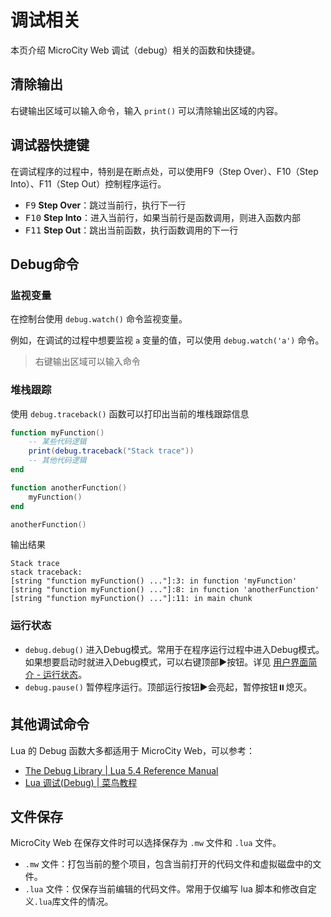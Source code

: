 # 调试相关
本页介绍 MicroCity Web 调试（debug）相关的函数和快捷键。

## 清除输出
右键输出区域可以输入命令，输入 `print()` 可以清除输出区域的内容。

## 调试器快捷键
在调试程序的过程中，特别是在断点处，可以使用F9（Step Over）、F10（Step Into）、F11（Step Out）控制程序运行。
- <kbd>F9</kbd> **Step Over**：跳过当前行，执行下一行
- <kbd>F10</kbd> **Step Into**：进入当前行，如果当前行是函数调用，则进入函数内部
- <kbd>F11</kbd> **Step Out**：跳出当前函数，执行函数调用的下一行

## Debug命令
### 监视变量
在控制台使用 `debug.watch()` 命令监视变量。

例如，在调试的过程中想要监视 `a` 变量的值，可以使用 `debug.watch('a')` 命令。
> 右键输出区域可以输入命令

### 堆栈跟踪
使用 `debug.traceback()` 函数可以打印出当前的堆栈跟踪信息

```lua
function myFunction()
    -- 某些代码逻辑
    print(debug.traceback("Stack trace"))
    -- 其他代码逻辑
end

function anotherFunction()
    myFunction()
end

anotherFunction()
```

输出结果

```
Stack trace
stack traceback:
[string "function myFunction() ..."]:3: in function 'myFunction'
[string "function myFunction() ..."]:8: in function 'anotherFunction'
[string "function myFunction() ..."]:11: in main chunk
```

### 运行状态
- `debug.debug()` 进入Debug模式。常用于在程序运行过程中进入Debug模式。如果想要启动时就进入Debug模式，可以右键顶部:arrow_forward:按钮。详见 [用户界面简介 - 运行状态](./web-ui.html#程序控制)。
- `debug.pause()` 暂停程序运行。顶部运行按钮:arrow_forward:会亮起，暂停按钮:pause_button:熄灭。

## 其他调试命令
Lua 的 Debug 函数大多都适用于 MicroCity Web，可以参考：
- [The Debug Library | Lua 5.4 Reference Manual](https://www.lua.org/manual/5.4/manual.html#6.10)
- [Lua 调试(Debug) | 菜鸟教程](https://www.runoob.com/lua/lua-debug.html)

## 文件保存
MicroCity Web 在保存文件时可以选择保存为 `.mw` 文件和 `.lua` 文件。
- `.mw` 文件：打包当前的整个项目，包含当前打开的代码文件和虚拟磁盘中的文件。
- `.lua` 文件：仅保存当前编辑的代码文件。常用于仅编写 lua 脚本和修改自定义`.lua`库文件的情况。